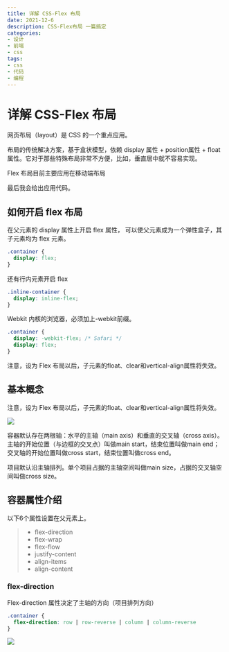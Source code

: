 ```yaml
---
title: 详解 CSS-Flex 布局
date: 2021-12-6
description: CSS-Flex布局 一篇搞定
categories:
- 设计
- 前端
- css
tags:
- css
- 代码
- 编程
---
```

# 详解 CSS-Flex 布局

网页布局（layout）是 CSS 的一个重点应用。

布局的传统解决方案，基于盒状模型，依赖 display 属性 + position属性 + float属性。它对于那些特殊布局非常不方便，比如，垂直居中就不容易实现。

Flex 布局目前主要应用在移动端布局

最后我会给出应用代码。

## 如何开启 flex 布局

在父元素的 display 属性上开启 flex 属性， 可以使父元素成为一个弹性盒子，其子元素均为 flex 元素。

```css
.container {
  display: flex;
}
```

还有行内元素开启 flex

```css
.inline-container {
  display: inline-flex;
}
```

Webkit 内核的浏览器，必须加上-webkit前缀。

```css
.container {
  display: -webkit-flex; /* Safari */
  display: flex;
}
```

注意，设为 Flex 布局以后，子元素的float、clear和vertical-align属性将失效。

## 基本概念

注意，设为 Flex 布局以后，子元素的float、clear和vertical-align属性将失效。

<img src="https://www.ruanyifeng.com/blogimg/asset/2015/bg2015071004.png">

容器默认存在两根轴：水平的主轴（main axis）和垂直的交叉轴（cross axis）。主轴的开始位置（与边框的交叉点）叫做main start，结束位置叫做main end；交叉轴的开始位置叫做cross start，结束位置叫做cross end。

项目默认沿主轴排列。单个项目占据的主轴空间叫做main size，占据的交叉轴空间叫做cross size。

## 容器属性介绍

以下6个属性设置在父元素上。

> - flex-direction
> - flex-wrap 
> - flex-flow 
> - justify-content 
> - align-items 
> - align-content

### flex-direction

Flex-direction 属性决定了主轴的方向（项目排列方向）

```css
.container {
  flex-direction: row | row-reverse | column | column-reverse
}
```

<img src="https://www.ruanyifeng.com/blogimg/asset/2015/bg2015071005.png">


